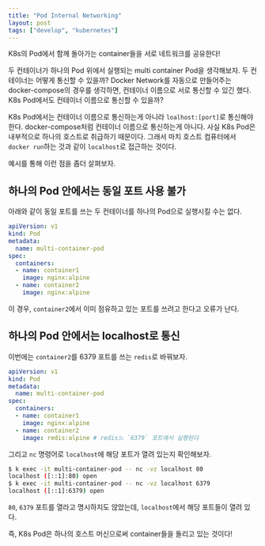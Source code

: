 ```yaml
---
title: "Pod Internal Networking"
layout: post
tags: ["develop", "kubernetes"]
---
```


K8s의 Pod에서 함께 돌아가는 container들을 서로 네트워크를 공유한다!

두 컨테이너가 하나의 Pod 위에서 실행되는 multi container Pod을 생각해보자. 두 컨테이너는 어떻게 통신할 수 있을까? Docker Network를 자동으로 만들어주는 docker-compose의 경우를 생각하면, 컨테이너 이름으로 서로 통신할 수 있긴 했다. K8s Pod에서도 컨테이너 이름으로 통신할 수 있을까?

K8s Pod에서는 컨테이너 이름으로 통신하는게 아니라 `loalhost:[port]`로 통신해야 한다. docker-compose처럼 컨테이너 이름으로 통신하는게 아니다. 사실 K8s Pod은 내부적으로 하나의 호스트로 취급하기 때문이다. 그래서 마치 호스트 컴퓨터에서 `docker run`하는 것과 같이 `localhost`로 접근하는 것이다.

예시를 통해 이런 점을 좀더 살펴보자.

## 하나의 Pod 안에서는 동일 포트 사용 불가

아래와 같이 동일 포트를 쓰는 두 컨테이너를 하나의 Pod으로 실행시킬 수는 없다.

```yaml
apiVersion: v1
kind: Pod
metadata:
  name: multi-container-pod
spec:
  containers:
  - name: container1
    image: nginx:alpine
  - name: container2
    image: nginx:alpine
```

이 경우, `container2`에서 이미 점유하고 있는 포트를 쓰려고 한다고 오류가 난다.

## 하나의 Pod 안에서는 localhost로 통신

이번에는 `container2`를 6379 포트를 쓰는 `redis`로 바꿔보자.

```yaml
apiVersion: v1
kind: Pod
metadata:
  name: multi-container-pod
spec:
  containers:
  - name: container1
    image: nginx:alpine
  - name: container2
    image: redis:alpine # redis느 `6379` 포트에서 실행된다
```

그리고 `nc` 명령어로 `localhost`에 해당 포트가 열려 있는지 확인해보자.

```bash
$ k exec -it multi-container-pod -- nc -vz localhost 80
localhost ([::1]:80) open
$ k exec -it multi-container-pod -- nc -vz localhost 6379
localhost ([::1]:6379) open
```

`80`, `6379` 포트를 열라고 명시하지도 않았는데, `localhost`에서 해당 포트들이 열려 있다.

즉, K8s Pod은 하나의 호스트 머신으로써 container들을 돌리고 있는 것이다!
